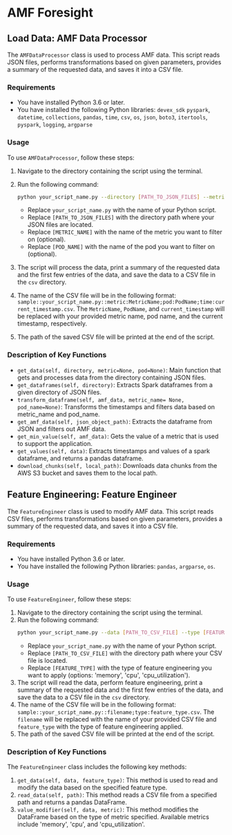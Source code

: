 # AMF Foresight

## Load Data: AMF Data Processor
The `AMFDataProcessor` class is used to process AMF data. This script reads JSON files, performs transformations based on given parameters, provides a summary of the requested data, and saves it into a CSV file.

### Requirements
* You have installed Python 3.6 or later.
* You have installed the following Python libraries: `devex_sdk` `pyspark`, `datetime`, `collections`, `pandas`, `time`, `csv`, `os`, `json`, `boto3`, `itertools`, `pyspark`, `logging`, `argparse`

### Usage
To use `AMFDataProcessor`, follow these steps:
1. Navigate to the directory containing the script using the terminal.
2. Run the following command:
    ```bash
    python your_script_name.py --directory [PATH_TO_JSON_FILES] --metric [METRIC_NAME] --pod [POD_NAME]
    ```
    * Replace `your_script_name.py` with the name of your Python script.
    * Replace `[PATH_TO_JSON_FILES]` with the directory path where your JSON files are located.
    * Replace `[METRIC_NAME]` with the name of the metric you want to filter on (optional).
    * Replace `[POD_NAME]` with the name of the pod you want to filter on (optional).

3. The script will process the data, print a summary of the requested data and the first few entries of the data, and save the data to a CSV file in the `csv` directory.
4. The name of the CSV file will be in the following format: `sample::your_script_name.py::metric:MetricName;pod:PodName;time:current_timestamp.csv`. The `MetricName`, `PodName`, and `current_timestamp` will be replaced with your provided metric name, pod name, and the current timestamp, respectively.
5. The path of the saved CSV file will be printed at the end of the script.

### Description of Key Functions
- `get_data(self, directory, metric=None, pod=None)`: Main function that gets and processes data from the directory containing JSON files.
- `get_dataframes(self, directory)`: Extracts Spark dataframes from a given directory of JSON files.
- `transform_dataframe(self, amf_data, metric_name= None, pod_name=None)`: Transforms the timestamps and filters data based on metric_name and pod_name.
- `get_amf_data(self, json_object_path)`: Extracts the dataframe from JSON and filters out AMF data.
- `get_min_value(self, amf_data)`: Gets the value of a metric that is used to support the application.
- `get_values(self, data)`: Extracts timestamps and values of a spark dataframe, and returns a pandas dataframe.
- `download_chunks(self, local_path)`: Downloads data chunks from the AWS S3 bucket and saves them to the local path.


## Feature Engineering: Feature Engineer
The `FeatureEngineer` class is used to modify AMF data. This script reads CSV files, performs transformations based on given parameters, provides a summary of the requested data, and saves it into a CSV file.

### Requirements
* You have installed Python 3.6 or later.
* You have installed the following Python libraries: `pandas`, `argparse`, `os`.

### Usage

To use `FeatureEngineer`, follow these steps:
1. Navigate to the directory containing the script using the terminal.
2. Run the following command:
    ```bash
    python your_script_name.py --data [PATH_TO_CSV_FILE] --type [FEATURE_TYPE]
    ```
    * Replace `your_script_name.py` with the name of your Python script.
    * Replace `[PATH_TO_CSV_FILE]` with the directory path where your CSV file is located.
    * Replace `[FEATURE_TYPE]` with the type of feature engineering you want to apply (options: 'memory', 'cpu', 'cpu_utilization').
3. The script will read the data, perform feature engineering, print a summary of the requested data and the first few entries of the data, and save the data to a CSV file in the `csv` directory.
4. The name of the CSV file will be in the following format: `sample::your_script_name.py::filename;type:feature_type.csv`. The `filename` will be replaced with the name of your provided CSV file and `feature_type` with the type of feature engineering applied.
5. The path of the saved CSV file will be printed at the end of the script.

### Description of Key Functions
The `FeatureEngineer` class includes the following key methods:
1. `get_data(self, data, feature_type)`: This method is used to read and modify the data based on the specified feature type.
2. `read_data(self, path)`: This method reads a CSV file from a specified path and returns a pandas DataFrame.
3. `value_modifier(self, data, metric)`: This method modifies the DataFrame based on the type of metric specified. Available metrics include 'memory', 'cpu', and 'cpu_utilization'.




